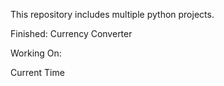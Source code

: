 This repository includes multiple python projects.

Finished:
Currency Converter

Working On:

Current Time

